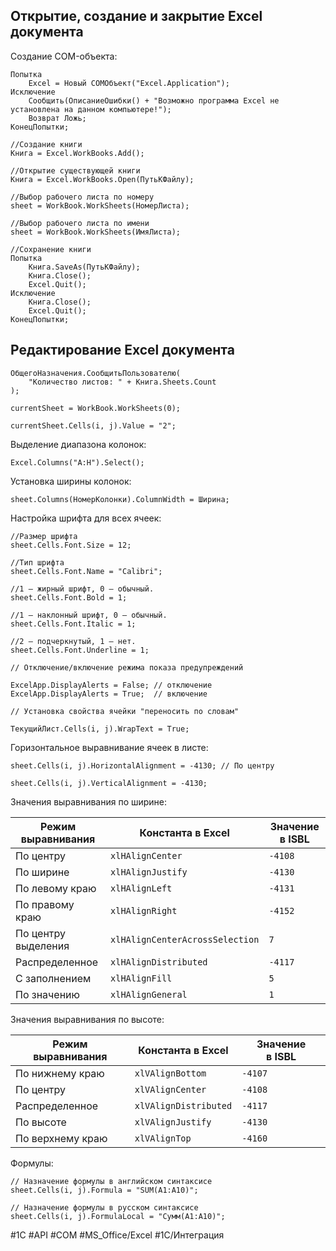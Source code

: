## Открытие, создание и закрытие Excel документа

Создание COM-объекта:

```bsl
Попытка
    Excel = Новый COMОбъект("Excel.Application"); 
Исключение
    Сообщить(ОписаниеОшибки() + "Возможно программа Exсel не установлена на данном компьютере!");
    Возврат Ложь;
КонецПопытки;
```

```bsl
//Создание книги
Книга = Excel.WorkBooks.Add();

//Открытие существующей книги  
Книга = Excel.WorkBooks.Open(ПутьКФайлу);

//Выбор рабочего листа по номеру 
sheet = WorkBook.WorkSheets(НомерЛиста);

//Выбор рабочего листа по имени 
sheet = WorkBook.WorkSheets(ИмяЛиста);   

//Сохранение книги
Попытка
	Книга.SaveAs(ПутьКФайлу);
	Книга.Close();
	Excel.Quit();	
Исключение
	Книга.Close();
	Excel.Quit();
КонецПопытки;
```

## Редактирование Excel документа

```bsl
ОбщегоНазначения.СообщитьПользователю(
    "Количество листов: " + Книга.Sheets.Count
);

currentSheet = WorkBook.WorkSheets(0);

currentSheet.Cells(i, j).Value = "2";
```

Выделение диапазона колонок:

```bsl
Excel.Columns("A:H").Select();
```

Установка ширины колонок:

```bsl
sheet.Columns(НомерКолонки).ColumnWidth = Ширина;
```

Настройка шрифта для всех ячеек:

```bsl
//Размер шрифта
sheet.Cells.Font.Size = 12;

//Тип шрифта                        
sheet.Cells.Font.Name = "Calibri";

//1 — жирный шрифт, 0 — обычный.
sheet.Cells.Font.Bold = 1;

//1 — наклонный шрифт, 0 — обычный.	
sheet.Cells.Font.Italic = 1;

//2 — подчеркнутый, 1 — нет.	
sheet.Cells.Font.Underline = 1;
```

```bsl
// Отключение/включение режима показа предупреждений

ExcelApp.DisplayAlerts = False; // отключение
ExcelApp.DisplayAlerts = True;  // включение

// Установка свойства ячейки "переносить по словам"

ТекущийЛист.Cells(i, j).WrapText = True;
```

Горизонтальное выравнивание ячеек в листе:

```bsl
sheet.Cells(i, j).HorizontalAlignment = -4130; // По центру

sheet.Cells(i, j).VerticalAlignment = -4130;
```

Значения выравнивания по ширине:

| Режим выравнивания  | Константа в Excel               | Значение в ISBL |
| ------------------- | ------------------------------- | --------------- |
| По центру           | `xlHAlignCenter`                | `-4108`         |
| По ширине           | `xlHAlignJustify`               | `-4130`         |
| По левому краю      | `xlHAlignLeft`                  | `-4131`         |
| По правому краю     | `xlHAlignRight`                 | `-4152`         |
| По центру выделения | `xlHAlignCenterAcrossSelection` | `7`             |
| Распределенное      | `xlHAlignDistributed`           | `-4117`         |
| С заполнением       | `xlHAlignFill`                  | `5`             |
| По значению         | `xlHAlignGeneral`               | `1`             |

Значения выравнивания по высоте:

| Режим выравнивания | Константа в Excel     | Значение в ISBL |
| ------------------ | --------------------- | --------------- |
| По нижнему краю    | `xlVAlignBottom`      | `-4107`         |
| По центру          | `xlVAlignCenter`      | `-4108`         |
| Распределенное     | `xlVAlignDistributed` | `-4117`         |
| По высоте          | `xlVAlignJustify`     | `-4130`         |
| По верхнему краю   | `xlVAlignTop`         | `-4160`         |

Формулы:

```bsl
// Назначение формулы в английском синтаксисе
sheet.Cells(i, j).Formula = "SUM(A1:A10)";

// Назначение формулы в русском синтаксисе
sheet.Cells(i, j).FormulaLocal = "Сумм(A1:A10)";
```

#1С #API #COM #MS_Office/Excel #1С/Интеграция